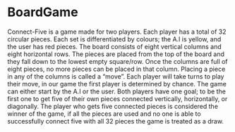 # BoardGame



Connect-Five is a game made for two players. Each player has a total of 32 circular
pieces. Each set is differentiated by colours; the A.I is yellow, and the user has red pieces. The
board consists of eight vertical columns and eight horizontal rows. The pieces are placed from
the top of the board and they fall down to the lowest empty square/row. Once the columns are
full of eight pieces, no more pieces can be placed in that column.
Placing a piece in any of the columns is called a “move”. Each player will take turns to
play their move, in our game the first player is determined by chance. The game can either start
by the A.I or the user. Both players have one goal; to be the first one to get five of their own
pieces connected vertically, horizontally, or diagonally.
The player who gets five connected pieces is considered the winner of the game, if all the
pieces are used and no one is able to successfully connect five with all 32 pieces the game is
treated as a draw.

